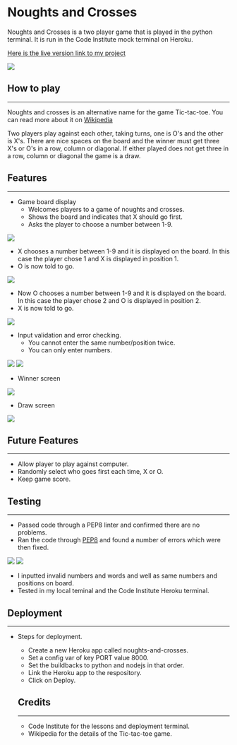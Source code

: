 # Noughts and Crosses

Noughts and Crosses is a two player game that is played in the python terminal. It is run in the Code Institute mock terminal on Heroku.

[Here is the live version link to my project](https://noughts-and-crosses-1.herokuapp.com/)

![](/images/responsive.png)

## How to play
----------------------------------------------------

Noughts and crosses is an alternative name for the game Tic-tac-toe. You can read more about it on [Wikipedia](https://en.wikipedia.org/wiki/Tic-tac-toe)

Two players play against each other, taking turns, one is O's and the other is X's. There are nice spaces on the board and the winner must get three X's or O's in a row, column or diagonal. If either played does not get three in a row, column or diagonal the game is a draw.

## Features
-----------------------------------------------------
* Game board display
  * Welcomes players to a game of noughts and crosses.
  * Shows the board and indicates that X should go first.
  * Asks the player to choose a number between 1-9.

![](/images/board.png)

* X chooses a number between 1-9 and it is displayed on the board. In this case the player chose 1 and X is displayed in position 1.
* O is now told to go.

![](/images/board1.png)

* Now O chooses a number between 1-9 and it is displayed on the board. In this case the player chose 2 and O is displayed in position 2.
* X is now told to go.

![](images/board3.png)

* Input validation and error checking.
  * You cannot enter the same number/position twice.
  * You can only enter numbers.

![](/images/board4.png)
![](/images/board5.png)

* Winner screen

![](/images/winner.png)

* Draw screen

![](/images/draw.png)

## Future Features
------------------------------------------------------------
* Allow player to play against computer.
* Randomly select who goes first each time, X or O.
* Keep game score.

## Testing 
--------------------------------------------------------------
* Passed code through a PEP8 linter and confirmed there are no problems.
* Ran the code through [PEP8](http://pep8online.com/) and found a number of errors which were then fixed.

![](/images/errors.png)
![](/images/allright.png)

* I inputted invalid numbers and words and well as same numbers and positions on board.
* Tested in my local teminal and the Code Institute Heroku terminal.

## Deployment
---------------------------------------------------------------

* Steps for deployment.
  * Create a new Heroku app called noughts-and-crosses.
  * Set a config var of key PORT value 8000.
  * Set the buildbacks to python and nodejs in that order.
  * Link the Heroku app to the respository.
  * Click on Deploy.

  ## Credits
  --------------------------------------------------------------
  * Code Institute for the lessons and deployment terminal.
  * Wikipedia for the details of the Tic-tac-toe game.







